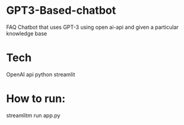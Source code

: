 # GPT3-Based-chatbot
FAQ Chatbot that uses GPT-3 using open ai-api and given a particular knowledge base

# Tech
OpenAI api
python streamlit

# How to run:
streamlitm run app.py